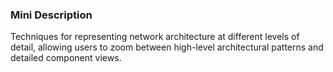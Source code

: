 ### Mini Description

Techniques for representing network architecture at different levels of detail, allowing users to zoom between high-level architectural patterns and detailed component views.
